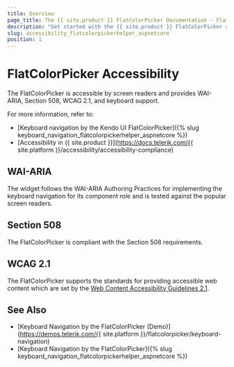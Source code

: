 ```yaml
---
title: Overview
page_title: The {{ site.product }} FlatColorPicker Documentation - FlatColorPicker Accessibility
description: "Get started with the {{ site.product }} FlatColorPicker and learn about its accessibility support for WAI-ARIA, Section 508, and WCAG 2.1."
slug: accessibility_flatcolorpickerhelper_aspnetcore
position: 1
---
```


# FlatColorPicker Accessibility

The FlatColorPicker is accessible by screen readers and provides WAI-ARIA, Section 508, WCAG 2.1, and keyboard support.

For more information, refer to:
* [Keyboard navigation by the Kendo UI FlatColorPicker]({% slug keyboard_navigation_flatcolorpickerhelper_aspnetcore %})
* [Accessibility in {{ site.product }}](https://docs.telerik.com/{{ site.platform }}/accessibility/accessibility-compliance)

## WAI-ARIA

The widget follows the WAI-ARIA Authoring Practices for implementing the keyboard navigation for its component role and is tested against the popular screen readers.

## Section 508

The FlatColorPicker is compliant with the Section 508 requirements.

## WCAG 2.1

The FlatColorPicker supports the standards for providing accessible web content which are set by the [Web Content Accessibility Guidelines 2.1](https://www.w3.org/TR/WCAG/).

## See Also

* [Keyboard Navigation by the FlatColorPicker (Demo)](https://demos.telerik.com/{{ site.platform }}/flatcolorpicker/keyboard-navigation)
* [Keyboard Navigation by the FlatColorPicker]({% slug keyboard_navigation_flatcolorpickerhelper_aspnetcore %})
